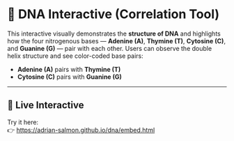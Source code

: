 # 📘 DNA Interactive (Correlation Tool)

This interactive visually demonstrates the **structure of DNA** and highlights how the four nitrogenous bases — **Adenine (A)**, **Thymine (T)**, **Cytosine (C)**, and **Guanine (G)** — pair with each other. Users can observe the double helix structure and see color-coded base pairs:  
- **Adenine (A)** pairs with **Thymine (T)**  
- **Cytosine (C)** pairs with **Guanine (G)**

---

## 🔗 Live Interactive

Try it here:  
👉 https://adrian-salmon.github.io/dna/embed.html
